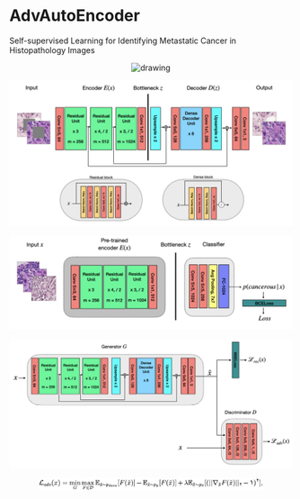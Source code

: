 # AdvAutoEncoder
Self-supervised Learning for Identifying Metastatic Cancer in Histopathology Images

<p align="center">
<img src="images/EX.png" alt="drawing" width="700"/>
</p>

<p align="center">
<img src="images/AE.png" alt="drawing" width="700"/>
</p>

<p align="center">
<img src="images/CLS.png" alt="drawing" width="700"/>
</p>

<p align="center">
<img src="images/GAN.png" alt="drawing" width="700"/>
</p>

<p align="center">
<img src="images/adv.png" alt="drawing" width="400"/>
</p>
